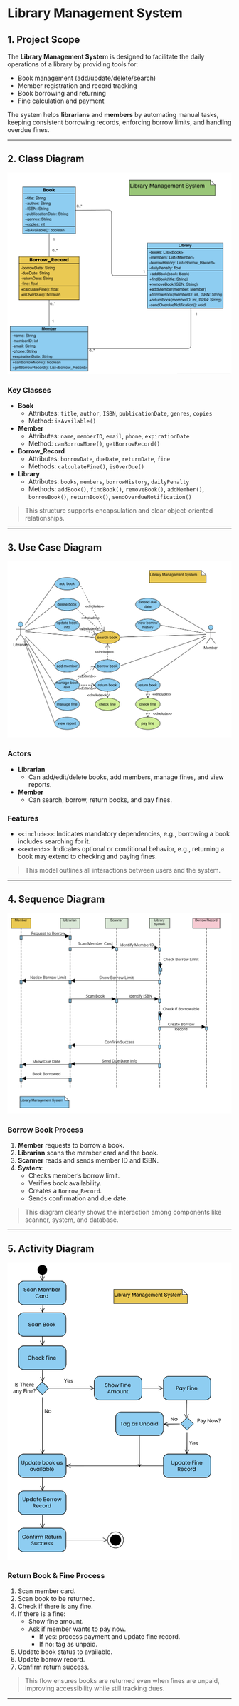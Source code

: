 # Library Management System

## 1. Project Scope

The **Library Management System** is designed to facilitate the daily operations of a library by providing tools for:

- Book management (add/update/delete/search)
- Member registration and record tracking
- Book borrowing and returning
- Fine calculation and payment

The system helps **librarians** and **members** by automating manual tasks, keeping consistent borrowing records, enforcing borrow limits, and handling overdue fines.

---

## 2. Class Diagram

![Class Diagram](Class_Diagram.png)

### Key Classes

- **Book**
  - Attributes: `title`, `author`, `ISBN`, `publicationDate`, `genres`, `copies`
  - Method: `isAvailable()`
- **Member**
  - Attributes: `name`, `memberID`, `email`, `phone`, `expirationDate`
  - Method: `canBorrowMore()`, `getBorrowRecord()`
- **Borrow_Record**
  - Attributes: `borrowDate`, `dueDate`, `returnDate`, `fine`
  - Methods: `calculateFine()`, `isOverDue()`
- **Library**
  - Attributes: `books`, `members`, `borrowHistory`, `dailyPenalty`
  - Methods: `addBook()`, `findBook()`, `removeBook()`, `addMember()`, `borrowBook()`, `returnBook()`, `sendOverdueNotification()`

> This structure supports encapsulation and clear object-oriented relationships.

---

## 3. Use Case Diagram

![Use Case Diagram](Case_Diagram.png)

### Actors

- **Librarian**
  - Can add/edit/delete books, add members, manage fines, and view reports.
- **Member**
  - Can search, borrow, return books, and pay fines.

### Features

- `<<include>>`: Indicates mandatory dependencies, e.g., borrowing a book includes searching for it.
- `<<extend>>`: Indicates optional or conditional behavior, e.g., returning a book may extend to checking and paying fines.

> This model outlines all interactions between users and the system.

---

## 4. Sequence Diagram

![Sequence Diagram](Sequence_Diagram.png)

### Borrow Book Process

1. **Member** requests to borrow a book.
2. **Librarian** scans the member card and the book.
3. **Scanner** reads and sends member ID and ISBN.
4. **System**:
   - Checks member’s borrow limit.
   - Verifies book availability.
   - Creates a `Borrow_Record`.
   - Sends confirmation and due date.

> This diagram clearly shows the interaction among components like scanner, system, and database.

---

## 5. Activity Diagram

![Activity Diagram](Activity_Diagram.png)

### Return Book & Fine Process

1. Scan member card.
2. Scan book to be returned.
3. Check if there is any fine.
4. If there is a fine:
   - Show fine amount.
   - Ask if member wants to pay now.
     - If yes: process payment and update fine record.
     - If no: tag as unpaid.
5. Update book status to available.
6. Update borrow record.
7. Confirm return success.

> This flow ensures books are returned even when fines are unpaid, improving accessibility while still tracking dues.

---
